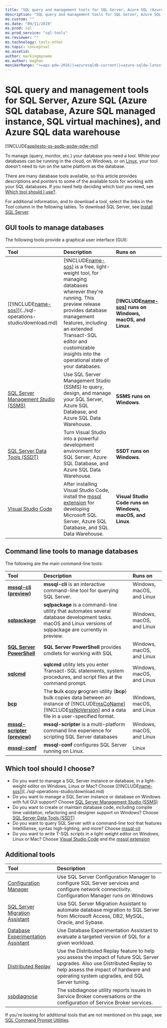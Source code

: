 ```yaml
---
title: "SQL query and management tools for SQL Server, Azure SQL (Azure SQL databases, Azure SQL managed instances, SQL virtual machines), and Azure SQL data warehouse | Microsoft Docs"
description: "SQL query and management tools for SQL Server, Azure SQL (Azure SQL database, Azure SQL managed instance, SQL virtual machines), and Azure SQL data warehouse"
ms.custom: ""
ms.date: "09/11/2019"
ms.prod: sql
ms.prod_service: "sql-tools"
ms.reviewer: ""
ms.technology: tools-other
ms.topic: conceptual
ms.assetid: 
author: markingmyname
ms.author: maghan
monikerRange: ">=aps-pdw-2016||=azuresqldb-current||=azure-sqldw-latest||>=sql-server-2016||=sqlallproducts-allversions||>=sql-server-linux-2017"
---
```

# SQL query and management tools for SQL Server, Azure SQL (Azure SQL database, Azure SQL managed instance, SQL virtual machines), and Azure SQL data warehouse
[!INCLUDE[appliesto-ss-asdb-asdw-pdw-md](../includes/appliesto-ss-asdb-asdw-pdw-md.md)]

To manage (query, monitor, etc.) your database you need a tool. While your databases can be running in the cloud, on Windows, or on [Linux](../linux/sql-server-linux-overview.md), your tool doesn't need to run on the same platform as the database. 

There are many database tools available, so this article provides descriptions and pointers to some of the available tools for working with your SQL databases. If you need help deciding which tool you need, see [Which tool should I use?](#which-tool-should-i-choose).

For additional information, and to download a tool, select the links in the Tool column in the following tables. To download SQL Server, see [Install SQL Server](../database-engine/install-windows/install-sql-server.md). 

## GUI tools to manage databases  

The following tools provide a graphical user interface (GUI):

| Tool | Description | Runs on |
|:--|:--|:--|
| [[!INCLUDE[name-sos](../includes/name-sos.md)]](../sql-operations-studio/download.md) | [!INCLUDE[name-sos](../includes/name-sos-short.md)] is a free, light-weight tool, for managing databases wherever they're running. This preview release provides database management features, including an extended Transact-SQL editor and customizable insights into the operational state of your databases. | **[!INCLUDE[name-sos](../includes/name-sos-short.md)] runs on Windows, macOS, and Linux**.|
| [SQL Server Management Studio (SSMS)](../ssms/download-sql-server-management-studio-ssms.md) | Use SQL Server Management Studio (SSMS) to query, design, and manage your SQL Server, Azure SQL Database, and Azure SQL Data Warehouse. | **SSMS runs on Windows**.|
| [SQL Server Data Tools (SSDT)](../ssdt/download-sql-server-data-tools-ssdt.md) | Turn Visual Studio into a powerful development environment for SQL Server, Azure SQL Database, and Azure SQL Data Warehouse.| **SSDT runs on Windows**.|
| [Visual Studio Code](https://code.visualstudio.com/)| After installing Visual Studio Code, install the [mssql extension](https://marketplace.visualstudio.com/items?itemName=ms-mssql.mssql) for developing Microsoft SQL Server, Azure SQL Database, and SQL Data Warehouse.| **Visual Studio Code runs on Windows, macOS, and Linux**.|


## Command line tools to manage databases

The following are the main command-line tools:

| Tool | Description | Runs on |
|:--|:--|:--|
|[**mssql-cli (preview)**](mssql-cli.md)|**mssql-cli** is an interactive command-line tool for querying SQL Server. | Windows, macOS, and Linux|
| [**sqlpackage**](sqlpackage.md) |**sqlpackage** is a command-line utility that automates several database development tasks. macOS and Linux versions of sqlpackage are currently in preview. | Windows, macOS, and Linux|
|[**SQL Server PowerShell**](../powershell/sql-server-powershell.md)| **SQL Server PowerShell** provides cmdlets for working with SQL| Windows, macOS, and Linux|
| [**sqlcmd**](sqlcmd-utility.md) |**sqlcmd** utility lets you enter Transact-SQL statements, system procedures, and script files at the command prompt. | Windows, macOS, and Linux|
|[**bcp**](https://docs.microsoft.com/sql/tools/bcp-utility?view=sql-server-2014)|The **b**ulk **c**opy **p**rogram utility (**bcp**) bulk copies data between an instance of [!INCLUDE[msCoName](../includes/msconame-md.md)] [!INCLUDE[ssNoVersion](../includes/ssnoversion-md.md)] and a data file in a user-specified format.|Windows, macOS, and Linux|
|[**mssql-scripter (preview)**](https://github.com/Microsoft/mssql-scripter)|**mssql-scripter** is a multi-platform command line experience for scripting SQL Server databases|Windows, macOS, and Linux|
|[**mssql-conf**](../linux/sql-server-linux-configure-mssql-conf.md)|**mssql-conf** configures SQL Server running on Linux.|Linux|



## Which tool should I choose?

- Do you want to manage a SQL Server instance or database, in a light-weight editor on Windows, Linux or Mac? Choose [[!INCLUDE[name-sos](../includes/name-sos.md)]](../sql-operations-studio/download.md)
- Do you want to manage a SQL Server instance or database on Windows with full GUI support? Choose [SQL Server Management Studio (SSMS)](../ssms/download-sql-server-management-studio-ssms.md)
- Do you want to create or maintain database code, including compile time validation, refactoring and designer support on Windows? Choose [SQL Server Data Tools (SSDT)](../ssdt/download-sql-server-data-tools-ssdt.md)
- Do you want to query SQL Server with a command-line tool that features IntelliSense, syntax high-lighting, and more? Choose [mssql-cli](mssql-cli.md)
- Do you want to write T-SQL scripts in a light-weight editor on Windows, Linux or Mac? Choose [Visual Studio Code](https://code.visualstudio.com/) and the [mssql extension](https://marketplace.visualstudio.com/items?itemName=ms-mssql.mssql)



## Additional tools

| Tool | Description |
|:--|:--|
| [Configuration Manager](../tools/configuration-manager/sql-server-configuration-manager-help.md) | Use SQL Server Configuration Manager to configure SQL Server services and configure network connectivity. Configuration Manager runs on Windows|
| [SQL Server Migration Assistant](../ssma/sql-server-migration-assistant.md) | Use SQL Server Migration Assistant to automate database migration to SQL Server from Microsoft Access, DB2, MySQL, Oracle, and Sybase.|
| [Database Experimentation Assistant](../dea/database-experimentation-assistant-overview.md) | Use Database Experimentation Assistant to evaluate a targeted version of SQL for a given workload. |
| [Distributed Replay](../tools/distributed-replay/install-distributed-replay-overview.md) | Use the Distributed Replay feature to help you assess the impact of future SQL Server upgrades. Also use Distributed Replay to help assess the impact of hardware and operating system upgrades, and SQL Server tuning. |
| [ssbdiagnose](../tools/ssbdiagnose/ssbdiagnose-utility-service-broker.md) | The ssbdiagnose utility reports issues in Service Broker conversations or the configuration of Service Broker services. |

If you're looking for additional tools that are not mentioned on this page, see [SQL Command Prompt Utilities](command-prompt-utility-reference-database-engine.md).

